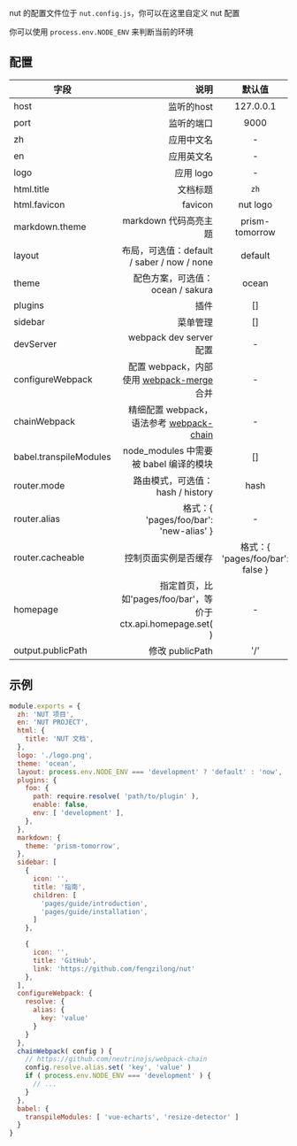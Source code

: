 nut 的配置文件位于 `nut.config.js`，你可以在这里自定义 nut 配置

你可以使用 `process.env.NODE_ENV` 来判断当前的环境

## 配置

| 字段                   |                                                                                    说明 |              默认值              |
| ---------------------- | ---------------------------------------------------------------------------------------:|:--------------------------------:|
| host                   |                                                                              监听的host |            127.0.0.1             |
| port                   |                                                                              监听的端口 |               9000               |
| zh                     |                                                                              应用中文名 |                -                 |
| en                     |                                                                              应用英文名 |                -                 |
| logo                   |                                                                               应用 logo |                -                 |
| html.title             |                                                                                文档标题 |               `zh`               |
| html.favicon           |                                                                                 favicon |             nut logo             |
| markdown.theme         |                                                                   markdown 代码高亮主题 |          prism-tomorrow          |
| layout                 |                                              布局，可选值：default / saber / now / none |             default              |
| theme                  |                                                        配色方案，可选值：ocean / sakura |              ocean               |
| plugins                |                                                                                    插件 |                []                |
| sidebar                |                                                                                菜单管理 |                []                |
| devServer              |                                                                 webpack dev server 配置 |                -                 |
| configureWebpack       | 配置 webpack，内部使用 [webpack-merge](https://github.com/survivejs/webpack-merge) 合并 |                -                 |
| chainWebpack           | 精细配置 webpack，语法参考 [webpack-chain](https://github.com/neutrinojs/webpack-chain) |                -                 |
| babel.transpileModules |                                                  node_modules 中需要被 babel 编译的模块 |                []                |
| router.mode            |                                                        路由模式，可选值：hash / history |               hash               |
| router.alias           |                                                  格式：{ 'pages/foo/bar': 'new-alias' } |                -                 |
| router.cacheable       |                                                                    控制页面实例是否缓存 | 格式：{ 'pages/foo/bar': false } |
| homepage               |                           指定首页，比如'pages/foo/bar'，等价于ctx.api.homepage.set(  ) |                -                 |
| output.publicPath      | 修改 publicPath                                                                                        |                 '/'                 |

## 示例

```js
module.exports = {
  zh: 'NUT 项目',
  en: 'NUT PROJECT',
  html: {
    title: 'NUT 文档',
  },
  logo: './logo.png',
  theme: 'ocean',
  layout: process.env.NODE_ENV === 'development' ? 'default' : 'now',
  plugins: {
    foo: {
      path: require.resolve( 'path/to/plugin' ),
      enable: false,
      env: [ 'development' ],
    },
  },
  markdown: {
    theme: 'prism-tomorrow',
  },
  sidebar: [
    {
      icon: '',
      title: '指南',
      children: [
        'pages/guide/introduction',
        'pages/guide/installation',
      ]
    },

    {
      icon: '',
      title: 'GitHub',
      link: 'https://github.com/fengzilong/nut'
    },
  ],
  configureWebpack: {
    resolve: {
      alias: {
        key: 'value'
      }
    }
  },
  chainWebpack( config ) {
    // https://github.com/neutrinojs/webpack-chain
    config.resolve.alias.set( 'key', 'value' )
    if ( process.env.NODE_ENV === 'development' ) {
      // ...
    }
  },
  babel: {
    transpileModules: [ 'vue-echarts', 'resize-detector' ]
  }
}
```
